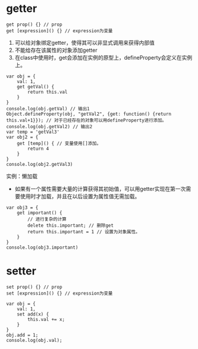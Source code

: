 # getter

```
get prop() {} // prop
get [expression]() {} // expression为变量
```

1. 可以给对象绑定getter，使得其可以非显式调用来获得内部值
2. 不能给存在该属性的对象添加getter
3. 在class中使用时，get会添加在实例的原型上，defineProperty会定义在实例上。

```
var obj = {
    val: 1,
    get getVal() {
        return this.val
    }
}
console.log(obj.getVal) // 输出1
Object.defineProperty(obj, "getVal2", {get: function() {return this.val+1}}); // 对于已经存在的对象可以用defineProperty进行添加。
console.log(obj.getVal2) // 输出2
var temp = 'getVal3'
var obj2 = {
    get [temp]() { // 变量使用[]添加。
        return 4
    }
}
console.log(obj2.getVal3)
```

实例：懒加载
- 如果有一个属性需要大量的计算获得其初始值，可以用getter实现在第一次需要使用时才加载，并且在以后设置为属性值无需加载。
```
var obj3 = {
    get important() {
        // 进行复杂的计算
        delete this.important; // 删除get
        return this.important = 1 // 设置为对象属性。
    }
}
console.log(obj3.important)
```

# setter 

```
set prop() {} // prop
set [expression]() {} // expression为变量
```

```
var obj = {
    val: 1,
    set add(x) {
        this.val += x;
    }
}
obj.add = 1;
console.log(obj.val);
```